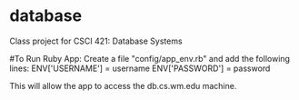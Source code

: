 # database
Class project for CSCI 421: Database Systems

#To Run Ruby App:
Create a file "config/app_env.rb" and add the following lines:
ENV['USERNAME'] = username
ENV['PASSWORD'] = password

This will allow the app to access the db.cs.wm.edu machine.

